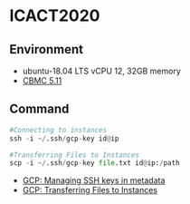 # ICACT2020

## Environment
- ubuntu-18.04 LTS vCPU 12, 32GB memory
- [CBMC 5.11](http://www.cprover.org/cbmc/download/cbmc-5-11-linux-64.tgz)

## Command
```python
#Connecting to instances
ssh -i ~/.ssh/gcp-key id@ip

#Transferring Files to Instances
scp -i ~/.ssh/gcp-key file.txt id@ip:/path
```
- [GCP: Managing SSH keys in metadata](https://cloud.google.com/compute/docs/instances/adding-removing-ssh-keys)
- [GCP: Transferring Files to Instances](https://cloud.google.com/compute/docs/instances/transfer-files)
